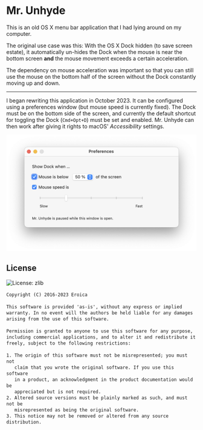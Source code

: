# Mr. Unhyde

This is an old OS X menu bar application that I had lying around on my computer.

The original use case was this: With the OS X Dock hidden (to save screen estate), it automatically un-hides the Dock when the mouse is near the bottom screen **and** the mouse movement exceeds a certain acceleration.

The dependency on mouse acceleration was important so that you can still use the mouse on the bottom half of the screen without the Dock constantly moving up and down.

***

I began rewriting this application in October 2023. It can be configured using a preferences window (but mouse speed is currently fixed). The Dock must be on the bottom side of the screen, and currently the default shortcut for toggling the Dock (`Cmd+Opt+D`) must be set and enabled. Mr. Unhyde can then work after giving it rights to macOS' _Accessibility_ settings.

![Mr. Unhyde preferences](PreferencesWindow.png)

## License

![License: zlib](https://img.shields.io/badge/License-zlib-blue.svg)

```
Copyright (C) 2016-2023 Eroica

This software is provided 'as-is', without any express or implied
warranty. In no event will the authors be held liable for any damages
arising from the use of this software.

Permission is granted to anyone to use this software for any purpose,
including commercial applications, and to alter it and redistribute it
freely, subject to the following restrictions:

1. The origin of this software must not be misrepresented; you must not
   claim that you wrote the original software. If you use this software
   in a product, an acknowledgment in the product documentation would be
   appreciated but is not required.
2. Altered source versions must be plainly marked as such, and must not be
   misrepresented as being the original software.
3. This notice may not be removed or altered from any source distribution.
```
